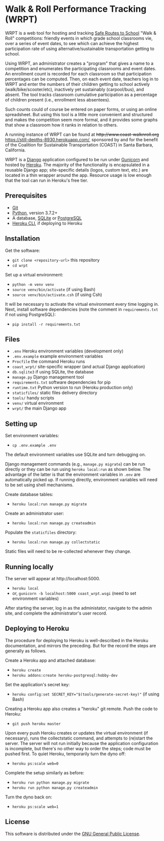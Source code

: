 # Walk & Roll Performance Tracking (WRPT)

WRPT is a web tool for hosting and tracking [Safe Routes to
School](http://www.saferoutesinfo.org) "Walk & Roll" competitions:
friendly events in which grade school classrooms vie, over a series of
event dates, to see which can achieve the highest participation rate
of using alternative/sustainable transportation getting to school.

Using WRPT, an administrator creates a "program" that gives a name to
a competition and enumerates the participating classrooms and event
dates.  An enrollment count is recorded for each classroom so that
participation percentages can be computed.  Then, on each event date,
teachers log in to WRPT and enter the numbers of their children
getting to school actively (walk/bike/scooter/etc), inactively yet
sustainably (carpool/bus), and absent.  The tool tracks classroom
cumulative participation as a percentage of children present (i.e.,
enrollment less absentees).

Such counts could of course be entered on paper forms, or using an
online spreadsheet.  But using this tool is a little more convenient
and structured and makes the competition seem more formal, and it
provides some graphs that show a classroom how it ranks in relation to
others.

A running instance of WRPT can be found at
~~http://<span>ww</span><span>w.coast-walknroll.o</span><span>rg</span>~~
https://still-depths-8930.herokuapp.com/, sponsored by and for the
benefit of the Coalition for Sustainable Transportation (COAST) in
Santa Barbara, California.

WRPT is a [Django](https://www.djangoproject.com) application
configured to be run under [Gunicorn](https://gunicorn.org) and hosted
by [Heroku](https://www.heroku.com).  The majority of the
functionality is encapsulated in a reusable Django app; site-specific
details (logos, custom text, etc.) are located in a thin wrapper
around the app.  Resource usage is low enough that the tool can run in
Heroku's free tier.

## Prerequisites

* [Git](https://git-scm.com/)
* [Python](https://www.python.org), version 3.7.2+
* A database, [SQLite](https://www.sqlite.org) or
  [PostgreSQL](https://www.postgresql.org)
* [Heroku CLI](https://devcenter.heroku.com/articles/heroku-cli), if
  deploying to Heroku

## Installation

Get the software:

* `git clone <repository-url>` this repository
* `cd wrpt`

Set up a virtual environment:

* `python -m venv venv`
* `source venv/bin/activate` (if using Bash)
* `source venv/bin/activate.csh` (if using Csh)

It will be necessary to activate the virtual environment every time
logging in.  Next, install software dependencies (note the comment in
`requirements.txt` if not using PostgreSQL):

* `pip install -r requirements.txt`

## Files

* `.env` Heroku environment variables (development only)
* `.env.example` example environment variables
* `Procfile` the command Heroku runs
* `coast_wrpt/` site-specific wrapper (and actual Django application)
* `db.sqlite3` if using SQLite, the database
* `manage.py` Django management tool
* `requirements.txt` software dependencies for pip
* `runtime.txt` Python version to run (Heroku production only)
* `staticfiles/` static files delivery directory
* `tools/` handy scripts
* `venv/` virtual environment
* `wrpt/` the main Django app

## Setting up

Set environment variables:

* `cp .env.example .env`

The default environment variables use SQLite and turn debugging on.

Django management commands (e.g., `manage.py migrate`) can be run
directly or they can be run using `heroku local:run` as shown below.
The advantage of the latter is that the environment variables in
`.env` are automatically picked up.  If running directly, environment
variables will need to be set using shell mechanisms.

Create database tables:

* `heroku local:run manage.py migrate`

Create an administrator user:

* `heroku local:run manage.py createadmin`

Populate the `staticfiles` directory:

* `heroku local:run manage.py collectstatic`

Static files will need to be re-collected whenever they change.

## Running locally

The server will appear at http://localhost:5000.

* `heroku local`
* or, `gunicorn -b localhost:5000 coast_wrpt.wsgi` (need to set
  environment variables)

After starting the server, log in as the administator, navigate to the
admin site, and complete the administrator's user record.

## Deploying to Heroku

The procedure for deploying to Heroku is well-described in the Heroku
documentation, and mirrors the preceding.  But for the record the
steps are generally as follows.

Create a Heroku app and attached database:

* `heroku create`
* `heroku addons:create heroku-postgresql:hobby-dev`

Set the application's secret key:

* `heroku config:set SECRET_KEY="$(tools/generate-secret-key)"` (if
  using Bash)

Creating a Heroku app also creates a "heroku" git remote.  Push the
code to Heroku:

* `git push heroku master`

Upon every push Heroku creates or updates the virtual environment (if
necessary), runs the collectstatic command, and attempts to (re)start
the server.  The server will not run initially because the application
configuration is incomplete, but there's no other way to order the
steps; code must be pushed first.  To quiet Heroku, temporarily turn
the dyno off:

* `heroku ps:scale web=0`

Complete the setup similarly as before:

* `heroku run python manage.py migrate`
* `heroku run python manage.py createadmin`

Turn the dyno back on:

* `heroku ps:scale web=1`

## License

This software is distributed under the [GNU General Public
License](http://www.gnu.org/licenses/gpl-2.0.html).
